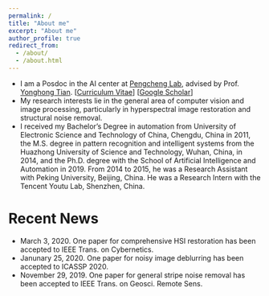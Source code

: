 ```yaml
---
permalink: /
title: "About me"
excerpt: "About me"
author_profile: true
redirect_from: 
  - /about/
  - /about.html
---
```


* I am a Posdoc in the AI center at [Pengcheng Lab](http://www.pcl.ac.cn/), advised by Prof. [Yonghong Tian](https://www.pkuml.org/staff/yhtian.html). [[Curriculum Vitae](https://github.com/owuchangyuo/owuchangyuo.github.io/blob/master/files/YiChang-CV.pdf)] [[Google Scholar](https://scholar.google.com.hk/citations?user=I1nZ67YAAAAJ&hl=en)]
* My research interests lie in the general area of computer vision and image processing, particularly in hyperspectral image restoration and structural noise removal.
* I received my Bachelor’s Degree in automation from University of Electronic Science and Technology of China, Chengdu, China in 2011,  the M.S. degree in pattern recognition and intelligent systems from the Huazhong University of Science and Technology, Wuhan, China, in 2014, and the Ph.D. degree with the School of Artificial Intelligence and Automation in 2019. From 2014 to 2015, he was a Research Assistant with Peking University, Beijing, China. He was a Research Intern with the Tencent Youtu Lab, Shenzhen, China.

# Recent News
* March 3, 2020. One paper for comprehensive HSI restoration has been accepted to IEEE Trans. on Cybernetics.
* Janunary 25, 2020. One paper for noisy image deblurring has been accepted to ICASSP 2020.
* November 29, 2019. One paper for general stripe noise removal has been accepted to IEEE Trans. on Geosci. Remote Sens.
